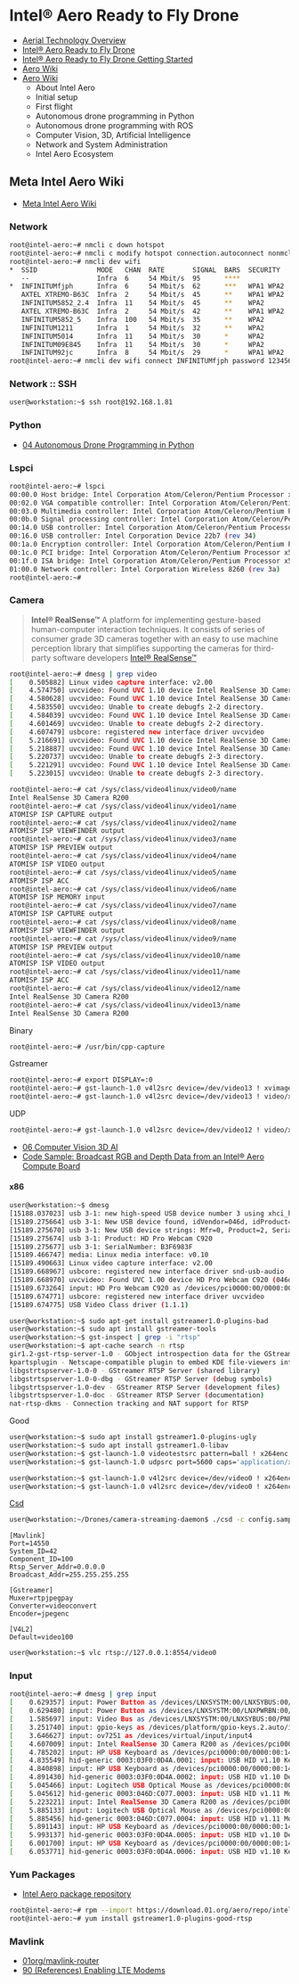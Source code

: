 # Intel® Aero Ready to Fly Drone

- [Aerial Technology Overview](https://www.intel.com/content/www/us/en/technology-innovation/aerial-technology-overview.html)
- [Intel® Aero Ready to Fly Drone](https://click.intel.com/intel-aero-ready-to-fly-drone.html)
- [Intel® Aero Ready to Fly Drone Getting Started](https://www.intel.com/content/dam/support/us/en/documents/boardsandkits/aero/intel-aero-rtf-drone-getting-started.pdf)
- [Aero Wiki](https://GitHub.com/intel-aero)
- [Aero Wiki](https://github.com/intel-aero/meta-intel-aero/wiki)
  - About Intel Aero
  - Initial setup
  - First flight
  - Autonomous drone programming in Python
  - Autonomous drone programming with ROS
  - Computer Vision, 3D, Artificial Intelligence
  - Network and System Administration
  - Intel Aero Ecosystem

## Meta Intel Aero Wiki

- [Meta Intel Aero Wiki](https://github.com/intel-aero/meta-intel-aero/wiki)

### Network
```sh
root@intel-aero:~# nmcli c down hotspot
root@intel-aero:~# nmcli c modify hotspot connection.autoconnect nonmcli dev wifi
root@intel-aero:~# nmcli dev wifi
*  SSID               MODE   CHAN  RATE       SIGNAL  BARS  SECURITY  
   --                 Infra  6     54 Mbit/s  95      ****            
*  INFINITUMfjph      Infra  6     54 Mbit/s  62      ***   WPA1 WPA2 
   AXTEL XTREMO-B63C  Infra  2     54 Mbit/s  45      **    WPA1 WPA2 
   INFINITUM5852_2.4  Infra  11    54 Mbit/s  45      **    WPA2      
   AXTEL XTREMO-B63C  Infra  2     54 Mbit/s  42      **    WPA1 WPA2 
   INFINITUM5852_5    Infra  100   54 Mbit/s  35      **    WPA2      
   INFINITUM1211      Infra  1     54 Mbit/s  32      **    WPA2      
   INFINITUM5014      Infra  11    54 Mbit/s  30      *     WPA2      
   INFINITUM09E845    Infra  11    54 Mbit/s  30      *     WPA2      
   INFINITUM92jc      Infra  8     54 Mbit/s  29      *     WPA1 WPA2 
root@intel-aero:~# nmcli dev wifi connect INFINITUMfjph password 12345678
```

### Network :: SSH

```sh
user@workstation:~$ ssh root@192.168.1.81
```

### Python

- [04 Autonomous Drone Programming in Python](https://github.com/intel-aero/meta-intel-aero/wiki/04-Autonomous-drone-programming-in-Python)

### Lspci

```sh
root@intel-aero:~# lspci
00:00.0 Host bridge: Intel Corporation Atom/Celeron/Pentium Processor x5-E8000/J3xxx/N3xxx Series SoC Transaction Register (rev 34)
00:02.0 VGA compatible controller: Intel Corporation Atom/Celeron/Pentium Processor x5-E8000/J3xxx/N3xxx Series PCI Configuration Registers (rev 34)
00:03.0 Multimedia controller: Intel Corporation Atom/Celeron/Pentium Processor x5-E8000/J3xxx/N3xxx Series Imaging Unit (rev ff)
00:0b.0 Signal processing controller: Intel Corporation Atom/Celeron/Pentium Processor x5-E8000/J3xxx/N3xxx Series Power Management Controller (rev 34)
00:14.0 USB controller: Intel Corporation Atom/Celeron/Pentium Processor x5-E8000/J3xxx/N3xxx Series USB xHCI Controller (rev 34)
00:16.0 USB controller: Intel Corporation Device 22b7 (rev 34)
00:1a.0 Encryption controller: Intel Corporation Atom/Celeron/Pentium Processor x5-E8000/J3xxx/N3xxx Series Trusted Execution Engine (rev 34)
00:1c.0 PCI bridge: Intel Corporation Atom/Celeron/Pentium Processor x5-E8000/J3xxx/N3xxx Series PCI Express Port #1 (rev 34)
00:1f.0 ISA bridge: Intel Corporation Atom/Celeron/Pentium Processor x5-E8000/J3xxx/N3xxx Series PCU (rev 34)
01:00.0 Network controller: Intel Corporation Wireless 8260 (rev 3a)
root@intel-aero:~# 
```

### Camera

> __Intel® RealSense™__ A platform for implementing gesture-based human-computer interaction techniques. It consists of series of consumer grade 3D cameras together with an easy to use machine perception library that simplifies supporting the cameras for third-party software developers  [Intel® RealSense™](https://github.com/IntelRealSense)

```sh
root@intel-aero:~# dmesg | grep video
[    0.505882] Linux video capture interface: v2.00
[    4.574750] uvcvideo: Found UVC 1.10 device Intel RealSense 3D Camera R200 (8086:0a80)
[    4.580628] uvcvideo: Found UVC 1.10 device Intel RealSense 3D Camera R200 (8086:0a80)
[    4.583550] uvcvideo: Unable to create debugfs 2-2 directory.
[    4.584039] uvcvideo: Found UVC 1.10 device Intel RealSense 3D Camera R200 (8086:0a80)
[    4.601469] uvcvideo: Unable to create debugfs 2-2 directory.
[    4.607479] usbcore: registered new interface driver uvcvideo
[    5.216691] uvcvideo: Found UVC 1.10 device Intel RealSense 3D Camera R200 (8086:0a80)
[    5.218887] uvcvideo: Found UVC 1.10 device Intel RealSense 3D Camera R200 (8086:0a80)
[    5.220737] uvcvideo: Unable to create debugfs 2-3 directory.
[    5.221291] uvcvideo: Found UVC 1.10 device Intel RealSense 3D Camera R200 (8086:0a80)
[    5.223015] uvcvideo: Unable to create debugfs 2-3 directory.
```

```sh
root@intel-aero:~# cat /sys/class/video4linux/video0/name 
Intel RealSense 3D Camera R200
root@intel-aero:~# cat /sys/class/video4linux/video1/name 
ATOMISP ISP CAPTURE output
root@intel-aero:~# cat /sys/class/video4linux/video2/name 
ATOMISP ISP VIEWFINDER output
root@intel-aero:~# cat /sys/class/video4linux/video3/name 
ATOMISP ISP PREVIEW output
root@intel-aero:~# cat /sys/class/video4linux/video4/name 
ATOMISP ISP VIDEO output
root@intel-aero:~# cat /sys/class/video4linux/video5/name 
ATOMISP ISP ACC
root@intel-aero:~# cat /sys/class/video4linux/video6/name 
ATOMISP ISP MEMORY input
root@intel-aero:~# cat /sys/class/video4linux/video7/name 
ATOMISP ISP CAPTURE output
root@intel-aero:~# cat /sys/class/video4linux/video8/name 
ATOMISP ISP VIEWFINDER output
root@intel-aero:~# cat /sys/class/video4linux/video9/name 
ATOMISP ISP PREVIEW output
root@intel-aero:~# cat /sys/class/video4linux/video10/name 
ATOMISP ISP VIDEO output
root@intel-aero:~# cat /sys/class/video4linux/video11/name 
ATOMISP ISP ACC
root@intel-aero:~# cat /sys/class/video4linux/video12/name 
Intel RealSense 3D Camera R200
root@intel-aero:~# cat /sys/class/video4linux/video13/name 
Intel RealSense 3D Camera R200
```

Binary

```sh
root@intel-aero:~# /usr/bin/cpp-capture
```

Gstreamer

```sh
root@intel-aero:~# export DISPLAY=:0
root@intel-aero:~# gst-launch-1.0 v4l2src device=/dev/video13 ! xvimagesink
root@intel-aero:~# gst-launch-1.0 v4l2src device=/dev/video13 ! video/x-raw,width=640,height=480,framerate=30/1  ! xvimagesink
```

UDP

```sh
root@intel-aero:~# gst-launch-1.0 v4l2src device=/dev/video12 ! video/x-h264,width=1920,height=1080,framerate=24/1 ! h264parse ! rtph264pay ! udpsink host=192.168.1.79 port=5000
````

- [06 Computer Vision 3D AI](https://github.com/intel-aero/meta-intel-aero/wiki/06-Computer-Vision-3D-AI)
- [Code Sample: Broadcast RGB and Depth Data from an Intel® Aero Compute Board](https://software.intel.com/en-us/articles/intel-aero-realsense-streaming-rgb-depth-data)

#### x86

```sh
user@workstation:~$ dmesg
[15188.037023] usb 3-1: new high-speed USB device number 3 using xhci_hcd
[15189.275664] usb 3-1: New USB device found, idVendor=046d, idProduct=082d
[15189.275670] usb 3-1: New USB device strings: Mfr=0, Product=2, SerialNumber=1
[15189.275674] usb 3-1: Product: HD Pro Webcam C920
[15189.275677] usb 3-1: SerialNumber: B3F6983F
[15189.466747] media: Linux media interface: v0.10
[15189.490663] Linux video capture interface: v2.00
[15189.668967] usbcore: registered new interface driver snd-usb-audio
[15189.668970] uvcvideo: Found UVC 1.00 device HD Pro Webcam C920 (046d:082d)
[15189.673264] input: HD Pro Webcam C920 as /devices/pci0000:00/0000:00:14.0/usb3/3-1/3-1:1.0/input/input12
[15189.674771] usbcore: registered new interface driver uvcvideo
[15189.674775] USB Video Class driver (1.1.1)
```

```sh
user@workstation:~$ sudo apt-get install gstreamer1.0-plugins-bad
user@workstation:~$ sudo apt install gstreamer-tools
user@workstation:~$ gst-inspect | grep -i "rtsp"
user@workstation:~$ apt-cache search -n rtsp
gir1.2-gst-rtsp-server-1.0 - GObject introspection data for the GStreamer RTSP Server
kpartsplugin - Netscape-compatible plugin to embed KDE file-viewers into browser
libgstrtspserver-1.0-0 - GStreamer RTSP Server (shared library)
libgstrtspserver-1.0-0-dbg - GStreamer RTSP Server (debug symbols)
libgstrtspserver-1.0-dev - GStreamer RTSP Server (development files)
libgstrtspserver-1.0-doc - GStreamer RTSP Server (documentation)
nat-rtsp-dkms - Connection tracking and NAT support for RTSP
```

Good

```sh
user@workstation:~$ sudo apt install gstreamer1.0-plugins-ugly
user@workstation:~$ sudo apt install gstreamer1.0-libav
user@workstation:~$ gst-launch-1.0 videotestsrc pattern=ball ! x264enc ! rtph264pay ! udpsink host=127.0.0.1 port=5600
user@workstation:~$ gst-launch-1.0 udpsrc port=5600 caps='application/x-rtp, media=(string)video, clock-rate=(int)90000, encoding-name=(string)H264' ! rtph264depay ! avdec_h264 ! autovideosink fps-update-interval=1000 sync=false
```

```sh
user@workstation:~$ gst-launch-1.0 v4l2src device=/dev/video0 ! x264enc ! rtph264pay ! udpsink host=127.0.0.1 port=5600
user@workstation:~$ gst-launch-1.0 v4l2src device=/dev/video0 ! x264enc speed-preset=ultrafast tune=zerolatency byte-stream=true ! rtph264pay ! udpsink host=192.168.1.69 port=5600
```

[Csd](https://github.com/01org/camera-streaming-daemon)

```sh
user@workstation:~/Drones/camera-streaming-daemon$ ./csd -c config.sample
```

```
[Mavlink]
Port=14550
System_ID=42
Component_ID=100
Rtsp_Server_Addr=0.0.0.0
Broadcast_Addr=255.255.255.255

[Gstreamer]
Muxer=rtpjpegpay
Converter=videoconvert
Encoder=jpegenc

[V4L2]
Default=video100
```

```sh
user@workstation:~$ vlc rtsp://127.0.0.1:8554/video0
```

### Input

```sh
root@intel-aero:~# dmesg | grep input
[    0.629357] input: Power Button as /devices/LNXSYSTM:00/LNXSYBUS:00/PNP0C0C:00/input/input0
[    0.629480] input: Power Button as /devices/LNXSYSTM:00/LNXPWRBN:00/input/input1
[    1.585697] input: Video Bus as /devices/LNXSYSTM:00/LNXSYBUS:00/PNP0A08:00/LNXVIDEO:00/input/input2
[    3.251740] input: gpio-keys as /devices/platform/gpio-keys.2.auto/input/input3
[    3.646627] input: ov7251 as /devices/virtual/input/input4
[    4.607009] input: Intel RealSense 3D Camera R200 as /devices/pci0000:00/0000:00:14.0/usb2/2-4/2-4:1.4/input/input5
[    4.785202] input: HP USB Keyboard as /devices/pci0000:00/0000:00:14.0/usb1/1-1/1-1.3/1-1.3:1.0/0003:03F0:0D4A.0001/input/input6
[    4.835549] hid-generic 0003:03F0:0D4A.0001: input: USB HID v1.10 Keyboard [HP USB Keyboard] on usb-0000:00:14.0-1.3/input0
[    4.840898] input: HP USB Keyboard as /devices/pci0000:00/0000:00:14.0/usb1/1-1/1-1.3/1-1.3:1.1/0003:03F0:0D4A.0002/input/input7
[    4.891430] hid-generic 0003:03F0:0D4A.0002: input: USB HID v1.10 Device [HP USB Keyboard] on usb-0000:00:14.0-1.3/input1
[    5.045466] input: Logitech USB Optical Mouse as /devices/pci0000:00/0000:00:14.0/usb1/1-1/1-1.4/1-1.4:1.0/0003:046D:C077.0003/input/input8
[    5.045612] hid-generic 0003:046D:C077.0003: input: USB HID v1.11 Mouse [Logitech USB Optical Mouse] on usb-0000:00:14.0-1.4/input0
[    5.223221] input: Intel RealSense 3D Camera R200 as /devices/pci0000:00/0000:00:14.0/usb2/2-4/2-4:1.4/input/input9
[    5.885133] input: Logitech USB Optical Mouse as /devices/pci0000:00/0000:00:14.0/usb1/1-1/1-1.4/1-1.4:1.0/0003:046D:C077.0004/input/input10
[    5.885456] hid-generic 0003:046D:C077.0004: input: USB HID v1.11 Mouse [Logitech USB Optical Mouse] on usb-0000:00:14.0-1.4/input0
[    5.891143] input: HP USB Keyboard as /devices/pci0000:00/0000:00:14.0/usb1/1-1/1-1.3/1-1.3:1.1/0003:03F0:0D4A.0005/input/input11
[    5.993137] hid-generic 0003:03F0:0D4A.0005: input: USB HID v1.10 Device [HP USB Keyboard] on usb-0000:00:14.0-1.3/input1
[    6.001700] input: HP USB Keyboard as /devices/pci0000:00/0000:00:14.0/usb1/1-1/1-1.3/1-1.3:1.0/0003:03F0:0D4A.0006/input/input12
[    6.053771] hid-generic 0003:03F0:0D4A.0006: input: USB HID v1.10 Keyboard [HP USB Keyboard] on usb-0000:00:14.0-1.3/input0

```

### Yum Packages

- [Intel Aero package repository](https://download.01.org/aero/repo/1.5/)

```sh
root@intel-aero:~# rpm --import https://download.01.org/aero/repo/intel-aero-key.pub
root@intel-aero:~# yum install gstreamer1.0-plugins-good-rtsp
```

### Mavlink

- [01org/mavlink-router](https://github.com/01org/mavlink-router/tree/master/examples)
- [90 (References) Enabling LTE Modems](https://github.com/intel-aero/meta-intel-aero/wiki/90-(References)-Enabling-LTE-Modems)

